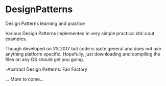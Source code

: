 # DesignPatterns
Design Patterns learning and practice

Various Design Patterns implemented in very simple practical std::cout examples.

Though developed on VS 2017 but code is quite general and does not use anything platform specific. 
Hopefully, just downloading and compiling the files on any OS should get you going.

-Abstract Design Patterns: Fan Factory

... More to come...
